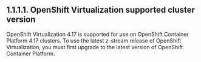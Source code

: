 ## 1.1.1.1. OpenShift Virtualization supported cluster version

OpenShift Virtualization 4.17 is supported for use on OpenShift Container Platform 4.17 clusters. To use the latest z-stream release of OpenShift Virtualization, you must first upgrade to the latest version of OpenShift Container Platform.

